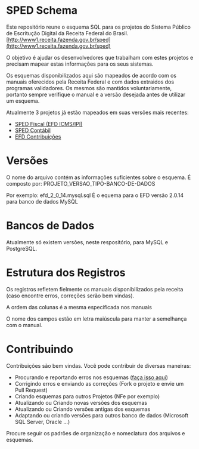 # SPED Schema

Este repositório reune o esquema SQL para os projetos do Sistema Público de Escritução Digital da Receita Federal do Brasil.
[http://www1.receita.fazenda.gov.br/sped](http://www1.receita.fazenda.gov.br/sped)

O objetivo é ajudar os desenvolvedores que trabalham com estes projetos e precisam mapear estas informações para os seus sistemas.

Os esquemas disponibilizados aqui são mapeados de acordo com os manuais oferecidos pela Receita Federal e com dados extraidos dos programas validadores. Os mesmos são mantidos voluntariamente, portanto
sempre verifique o manual e a versão desejada antes de utilizar um esquema.

Atualmente 3 projetos já estão mapeados em suas versões mais recentes:

* [SPED Fiscal (EFD ICMS/IPI)](http://www1.receita.fazenda.gov.br/sistemas/sped-fiscal/download/GUIA_PRATICO_EFD_ICMS_IPI_Versao2.0.14.pdf)
* [SPED Contábil](http://www1.receita.fazenda.gov.br/sistemas/sped-contabil/download/Manual_de_Orientacao_da_ECD.pdf)
* [EFD Contribuições](http://www1.receita.fazenda.gov.br/sistemas/efd-contribuicoes/download/Guia_Pratico_EFD_Contribuicoes_Versao116.pdf)


# Versões

O nome do arquivo contém as informações suficientes sobre o esquema. É composto por: PROJETO_VERSAO_TIPO-BANCO-DE-DADOS

Por exemplo: efd_2_0_14.mysql.sql
É o equema para o EFD versão 2.0.14 para banco de dados MySQL


# Bancos de Dados

Atualmente só existem versões, neste respositório, para MySQL e PostgreSQL.


# Estrutura dos Registros

Os registros refletem fielmente os manuais disponibilizados pela receita (caso encontre erros, correções serão bem vindas).

A ordem das colunas é a mesma especificada nos manuais

O nome dos campos estão em letra maiúscula para manter a semelhança com o manual.


# Contribuindo

Contribuições são bem vindas. Você pode contribuir de diversas maneiras:

* Procurando e reportando erros nos esquemas ([faça isso aqui](https://github.com/josuelima/sped_schema/issues))
* Corrigindo erros e enviando as correções (Fork o projeto e envie um Pull Request)
* Criando esquemas para outros Projetos (NFe por exemplo)
* Atualizando ou Criando novas versões dos esquemas
* Atualizando ou Criando versões antigas dos esquemas
* Adaptando ou criando versões para outros banco de dados (Microsoft SQL Server, Oracle ...)

Procure seguir os padrões de organização e nomeclatura dos arquivos e esquemas.